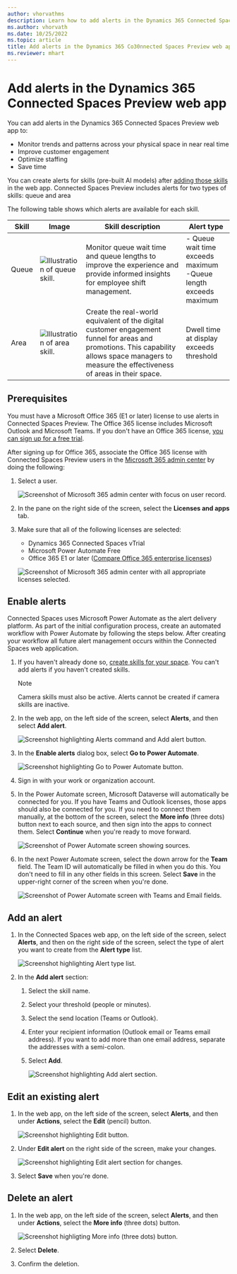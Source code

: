 ```yaml
---
author: vhorvathms
description: Learn how to add alerts in the Dynamics 365 Connected Spaces Preview web app 
ms.author: vhorvath
ms.date: 10/25/2022
ms.topic: article
title: Add alerts in the Dynamics 365 Co30nnected Spaces Preview web app
ms.reviewer: mhart
---
```


# Add alerts in the Dynamics 365 Connected Spaces Preview web app

You can add alerts in the Dynamics 365 Connected Spaces Preview web app to:

- Monitor trends and patterns across your physical space in near real time
- Improve customer engagement
- Optimize staffing
- Save time

You can create alerts for skills (pre-built AI models) after [adding those skills](web-app-cameras-add-skills.md) in the web app. Connected Spaces Preview includes alerts for two types of skills: queue and area

The following table shows which alerts are available for each skill.

|Skill|Image|Skill description|Alert type|
|-----------|--------------------------------|----------------------------------|--------------------------------|
|Queue|![Illustration of queue skill.](media/queue-skill.JPG "Illustration of queue skill")|Monitor queue wait time and queue lengths to improve the experience and provide informed insights for employee shift management.|- Queue wait time exceeds maximum<br>-Queue length exceeds maximum|
|Area|![Illustration of area skill.](media/area-skill.JPG "Illustration of area skill")|Create the real-world equivalent of the digital customer engagement funnel for areas and promotions. This capability allows space managers to measure the effectiveness of areas in their space.|Dwell time at display exceeds threshold|

## Prerequisites

You must have a Microsoft Office 365 (E1 or later) license to use alerts in Connected Spaces Preview. The Office 365 license includes Microsoft Outlook and Microsoft Teams. If you don't have an Office 365 license, [you can sign up for a free trial](https://www.microsoft.com/en-us/microsoft-365/enterprise/office-365-e5?activetab=pivot:overviewtab). 

After signing up for Office 365, associate the Office 365 license with Connected Spaces Preview users in the [Microsoft 365 admin center](https://admin.microsoft.com/Adminportal/Home?ref=/users) by doing the following:

1. Select a user. 

    ![Screenshot of Microsoft 365 admin center with focus on user record.](media/alerts-admin-center-user.JPG "Screenshot of Microsoft 365 admin center with focus on user record")

2. In the pane on the right side of the screen, select the **Licenses and apps** tab.

3. Make sure that all of the following licenses are selected:

    - Dynamics 365 Connected Spaces vTrial
    - Microsoft Power Automate Free
    - Office 365 E1 or later ([Compare Office 365 enterprise licenses](https://www.microsoft.com/en-us/microsoft-365/enterprise/compare-office-365-plans))

    ![Screenshot of Microsoft 365 admin center with all appropriate licenses selected.](media/alerts-admin-center-licenses.JPG "Screenshot of Microsoft 365 admin center with all appropriate licenses selected")

## Enable alerts

Connected Spaces uses Microsoft Power Automate as the alert delivery platform. As part of the initial configuration process, create an automated workflow with Power Automate by following the steps below. After creating your workflow all future alert management occurs within the Connected Spaces web application.

1. If you haven't already done so, [create skills for your space](web-app-cameras-add-skills.md). You can't add alerts if you haven't created skills. 

    > [!NOTE]
    > Camera skills must also be active. Alerts cannot be created if camera skills are inactive. 

2. In the web app, on the left side of the screen, select **Alerts**, and then select **Add alert**.

    ![Screenshot highlighting Alerts command and Add alert button.](media/alerts-add-alert.JPG "Screenshot highlighting Alerts command and Add alert button")

3. In the **Enable alerts** dialog box, select **Go to Power Automate**. 

    ![Screenshot highlighting Go to Power Automate button.](media/alerts-go-to-power-automate.JPG "Screenshot highlighting Go to Power Automate button")
    
4. Sign in with your work or organization account.

5. In the Power Automate screen, Microsoft Dataverse will automatically be connected for you. If you have Teams and Outlook licenses, those apps should also be connected for you. If you need to connect them manually, at the bottom of the screen, select the **More info** (three dots) button next to each source, and then sign into the apps to connect them. Select **Continue** when you're ready to move forward.

    ![Screenshot of Power Automate screen showing sources.](media/alerts-configure-sources.JPG "Screenshot of Power Automate screen showing sources")
    
6. In the next Power Automate screen, select the down arrow for the **Team** field. The Team ID will automatically be filled in when you do this. You don't need to fill in any other fields in this screen. Select **Save** in the upper-right corner of the screen when you're done.

    ![Screenshot of Power Automate screen with Teams and Email fields.](media/alerts-configuration.JPG "Screenshot of Power Automate screen with Teams and Email fields")

## Add an alert

1. In the Connected Spaces web app, on the left side of the screen, select **Alerts**, and then on the right side of the screen, select the type of alert you want to create from the **Alert type** list.

    ![Screenshot highlighting Alert type list.](media/alerts-alert-type.JPG "Screenshot highlighting Alert type list")
    
2. In the **Add alert** section:

    1. Select the skill name.
    2. Select your threshold (people or minutes).
    3. Select the send location (Teams or Outlook).
    4. Enter your recipient information (Outlook email or Teams email address). If you want to add more than one email address, separate the addresses with a semi-colon.
    5. Select **Add**.

        ![Screenshot highlighting Add alert section.](media/alerts-fill-in-fields.JPG "Screenshot highlighting Add alert section")
        
## Edit an existing alert

1. In the web app, on the left side of the screen, select **Alerts**, and then under **Actions**, select the **Edit** (pencil) button. 

    ![Screenshot highlighting Edit button.](media/alerts-edit-button.JPG "Screenshot highlighting Edit button")

2. Under **Edit alert** on the right side of the screen, make your changes.

    ![Screenshot highlighting Edit alert section for changes.](media/alerts-edit-alert.JPG "Screenshot highlighting Edit alert section for changes")

3. Select **Save** when you're done.

## Delete an alert

1. In the web app, on the left side of the screen, select **Alerts**, and then under **Actions**, select the **More info** (three dots) button. 

    ![Screenshot highligting More info (three dots) button.](media/alerts-delete-alert.JPG "Screenshot highligting More info (three dots) button")
    
2. Select **Delete**. 

3. Confirm the deletion.
